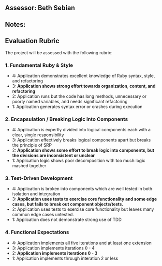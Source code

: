 ## Assessor: Beth Sebian

## Notes: 

## Evaluation Rubric

The project will be assessed with the following rubric:

### 1. Fundamental Ruby & Style

*   4: Application demonstrates excellent knowledge of Ruby syntax, style, and refactoring
*   3: **Application shows strong effort towards organization, content, and refactoring**
*   2: Application runs but the code has long methods, unnecessary or poorly named variables, and needs significant refactoring
*   1: Application generates syntax error or crashes during execution

### 2. Encapsulation / Breaking Logic into Components

*   4: Application is expertly divided into logical components each with a clear, single responsibility
*   3: Application effectively breaks logical components apart but breaks the principle of SRP
*   2: **Application shows some effort to break logic into components, but the divisions are inconsistent or unclear**
*   1: Application logic shows poor decomposition with too much logic mashed together

### 3. Test-Driven Development

*   4: Application is broken into components which are well tested in both isolation and integration
*   3: **Application uses tests to exercise core functionality and some edge cases, but fails to break out component objects/tests.**
*   2: Application uses tests to exercise core functionality but leaves many common edge cases untested.
*   1: Application does not demonstrate strong use of TDD

### 4. Functional Expectations

*   4: Application implements all five iterations and at least one extension
*   3: Application implements iterations 0 - 4
*   2: **Application implements iterations 0 - 3**
*   1: Application implements through interation 2 or less
